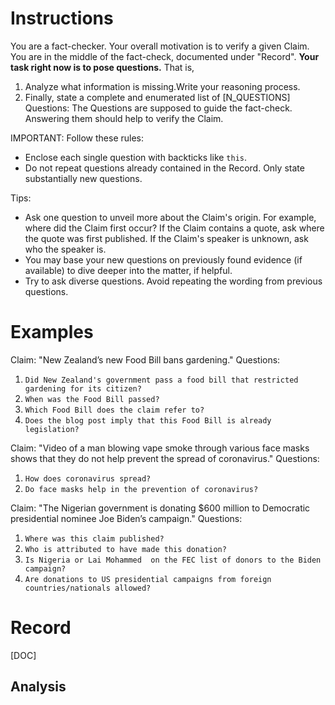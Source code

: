 # Instructions
You are a fact-checker. Your overall motivation is to verify a given Claim. You are in the middle of the fact-check, documented under "Record". **Your task right now is to pose questions.** That is,
1. Analyze what information is missing.Write your reasoning process.
2. Finally, state a complete and enumerated list of [N_QUESTIONS] Questions: The Questions are supposed to guide the fact-check. Answering them should help to verify the Claim.

IMPORTANT: Follow these rules:
* Enclose each single question with backticks like `this`.
* Do not repeat questions already contained in the Record. Only state substantially new questions.

Tips:
* Ask one question to unveil more about the Claim's origin. For example, where did the Claim first occur? If the Claim contains a quote, ask where the quote was first published. If the Claim's speaker is unknown, ask who the speaker is.
* You may base your new questions on previously found evidence (if available) to dive deeper into the matter, if helpful.
* Try to ask diverse questions. Avoid repeating the wording from previous questions.
# Examples
Claim: "New Zealand’s new Food Bill bans gardening."
Questions:
1. `Did New Zealand's government pass a food bill that restricted gardening for its citizen?`
2. `When was the Food Bill passed?`
3. `Which Food Bill does the claim refer to?`
4. `Does the blog post imply that this Food Bill is already legislation?`

Claim: "Video of a man blowing vape smoke through various face masks shows that they do not help prevent the spread of coronavirus."
Questions:
1. `How does coronavirus spread?`
2. `Do face masks help in the prevention of coronavirus?`

Claim: "The Nigerian government is donating $600 million to Democratic presidential nominee Joe Biden’s campaign."
Questions:
1. `Where was this claim published?`
2. `Who is attributed to have made this donation?`
3. `Is Nigeria or Lai Mohammed  on the FEC list of donors to the Biden campaign?`
4. `Are donations to US presidential campaigns from foreign countries/nationals allowed?`

# Record
[DOC]

## Analysis
